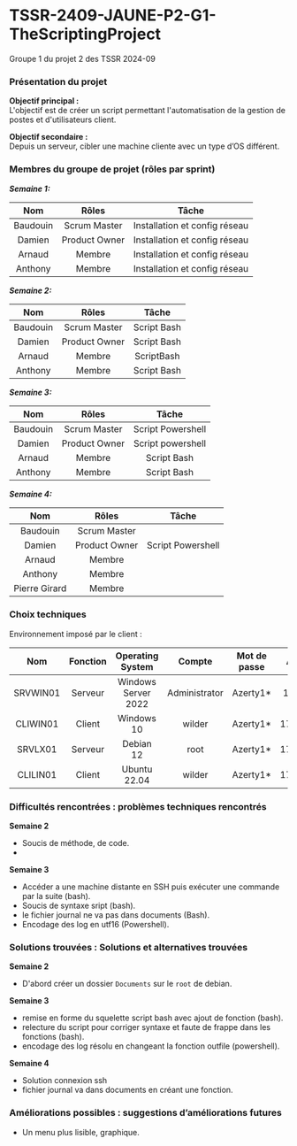 # TSSR-2409-JAUNE-P2-G1-TheScriptingProject
Groupe 1 du projet 2 des TSSR 2024-09


### Présentation du projet


**Objectif principal :**  
L'objectif est de créer un script permettant l'automatisation de la gestion de postes et d'utilisateurs client.

**Objectif secondaire :**  
Depuis un serveur, cibler une machine cliente avec un type d’OS différent.


### Membres du groupe de projet (rôles par sprint)


_**Semaine 1:**_

|   Nom    |     Rôles     |             Tâche              |
| :------: | :-----------: | :----------------------------: |
| Baudouin | Scrum Master  | Installation et config réseau  |
|  Damien  | Product Owner | Installation et config réseau  |
|  Arnaud  |    Membre     | Installation et config réseau  |
| Anthony  |    Membre     | Installation et config réseau  |

_**Semaine 2:**_

|   Nom    |     Rôles     |    Tâche    |
| :------: | :-----------: | :---------: |
| Baudouin | Scrum Master  | Script Bash |
|  Damien  | Product Owner | Script Bash |
|  Arnaud  |    Membre     | ScriptBash  |
| Anthony  |    Membre     | Script Bash |

_**Semaine 3:**_

|   Nom    |     Rôles     |       Tâche       |
| :------: | :-----------: | :---------------: |
| Baudouin | Scrum Master  | Script Powershell |
|  Damien  | Product Owner | Script powershell |
|  Arnaud  |    Membre     |    Script Bash    |
| Anthony  |    Membre     |    Script Bash    |

_**Semaine 4:**_

|      Nom      |     Rôles     |       Tâche       |
| :-----------: | :-----------: | :---------------: |
|   Baudouin    | Scrum Master  |                   |
|    Damien     | Product Owner | Script Powershell |
|    Arnaud     |    Membre     |                   |
|    Anthony    |    Membre     |                   |
| Pierre Girard |    Membre     |                   |

### Choix techniques


Environnement imposé par le client :

|   Nom    | Fonction |  Operating System   |    Compte     | Mot de passe |  Adresse IP  | CIDR |
| :------: | :------: | :-----------------: | :-----------: | :----------: | :----------: | :--: |
| SRVWIN01 | Serveur  | Windows Server 2022 | Administrator |   Azerty1*   | 172.16.10.5  | /24  |
| CLIWIN01 |  Client  |     Windows 10      |    wilder     |   Azerty1*   | 172.16.10.20 | /24  |
| SRVLX01  | Serveur  |      Debian 12      |     root      |   Azerty1*   | 172.16.10.10 | /24  |
| CLILIN01 |  Client  |    Ubuntu 22.04     |    wilder     |   Azerty1*   | 172.16.10.30 | /24  |

### Difficultés rencontrées : problèmes techniques rencontrés


**Semaine 2**


- Soucis de méthode, de code.
- 

**Semaine 3**

- Accéder a une machine distante en SSH puis exécuter une commande par la suite (bash).
- Soucis de syntaxe sript (bash).
- le fichier journal ne va pas dans documents (Bash).
- Encodage des log  en utf16 (Powershell).


### Solutions trouvées : Solutions et alternatives trouvées


**Semaine 2**

- D'abord créer un dossier `Documents` sur le `root` de debian.


**Semaine 3**

- remise en forme du squelette script bash avec ajout de fonction (bash).
- relecture du script pour corriger syntaxe et faute de frappe dans les fonctions (bash).
- encodage des log résolu en changeant la fonction outfile (powershell).


**Semaine 4**

- Solution connexion ssh
- fichier journal va dans documents en créant une fonction.

### Améliorations possibles : suggestions d’améliorations futures

- Un menu plus lisible, graphique.
  

